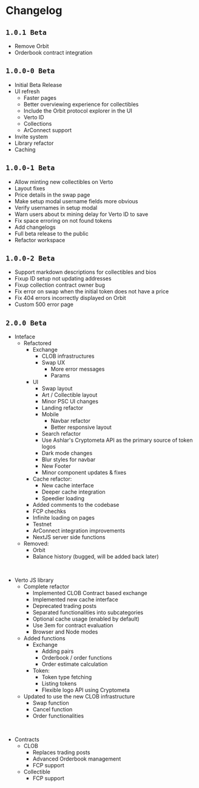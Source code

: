 # Changelog

## `1.0.1 Beta`

- Remove Orbit
- Orderbook contract integration

## `1.0.0-0 Beta`

- Initial Beta Release
- UI refresh
  - Faster pages
  - Better overviewing experience for collectibles
  - Include the Orbit protocol explorer in the UI
  - Verto ID
  - Collections
  - ArConnect support
- Invite system
- Library refactor
- Caching

## `1.0.0-1 Beta`

- Allow minting new collectibles on Verto
- Layout fixes
- Price details in the swap page
- Make setup modal username fields more obvious
- Verify usernames in setup modal
- Warn users about tx mining delay for Verto ID to save
- Fix space erroring on not found tokens
- Add changelogs
- Full beta release to the public
- Refactor workspace

## `1.0.0-2 Beta`

- Support markdown descriptions for collectibles and bios
- Fixup ID setup not updating addresses
- Fixup collection contract owner bug
- Fix error on swap when the initial token does not have a price
- Fix 404 errors incorrectly displayed on Orbit
- Custom 500 error page

## `2.0.0 Beta`

- Inteface
  - Refactored
    - Exchange
      - CLOB infrastructures
      - Swap UX
        - More error messages
        - Params
    - UI
      - Swap layout
      - Art / Collectible layout
      - Minor PSC UI changes
      - Landing refactor
      - Mobile
        - Navbar refactor
        - Better responsive layout
      - Search refactor
      - Use Ashlar's Cryptometa API as the primary source of token logos
      - Dark mode changes
      - Blur styles for navbar
      - New Footer
      - Minor component updates & fixes
    - Cache refactor:
      - New cache interface
      - Deeper cache integration
      - Speedier loading
    - Added comments to the codebase
    - FCP chechks
    - Infinite loading on pages
    - Testnet
    - ArConnect integration improvements
    - NextJS server side functions
  - Removed:
    - Orbit
    - Balance history (bugged, will be added back later)
<br />

- Verto JS library
  - Complete refactor
    - Implemented CLOB Contract based exchange
    - Implemented new cache interface
    - Deprecated trading posts
    - Separated functionalities into subcategories
    - Optional cache usage (enabled by default)
    - Use 3em for contract evaluation
    - Browser and Node modes
  - Added functions
    - Exchange
      - Adding pairs
      - Orderbook / order functions
      - Order estimate calculation
    - Token:
      - Token type fetching
      - Listing tokens
      - Flexible logo API using Cryptometa
  - Updated to use the new CLOB infrastructure
    - Swap function
    - Cancel function
    - Order functionalities
<br />

- Contracts
  - CLOB
    - Replaces trading posts
    - Advanced Orderbook management
    - FCP support
  - Collectible
    - FCP support
  